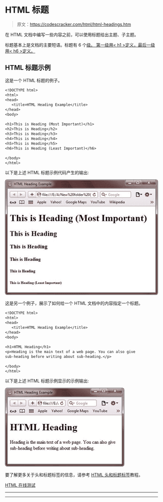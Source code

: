 # HTML 标题

> 原文：<https://codescracker.com/html/html-headings.htm>

在 HTML 文档中编写一些内容之前，可以使用标题给出主题、子主题。

标题基本上是文档的主要短语。标题有 6 个[级。 第一级用< h1 >定义，最后一级用< h6 >定义。](/html/html-heading-elements.htm)

## HTML 标题示例

这是一个 HTML 标题的例子。

```
<!DOCTYPE html>
<html>
<head>
   <title>HTML Heading Example</title>
</head>
<body>

<h1>This is Heading (Most Important)</h1>
<h2>This is Heading</h2>
<h3>This is Heading</h3>
<h4>This is Heading</h4>
<h5>This is Heading</h5>
<h6>This is Heading (Least Important)</h6>

</body>
</html>
```

以下是上述 HTML 标题示例代码产生的输出:

![HTML Headings Example](img/e043f398160b94ba64470d46b2fa0692.png)

这是另一个例子，展示了如何给一个 HTML 文档中的内容指定一个标题。

```
<!DOCTYPE html>
<html>
<head>
   <title>HTML Heading Example</title>
</head>
<body>

<h1>HTML Heading</h1>
<p>Heading is the main text of a web page. You can also give
sub-heading before writing about sub-heading.</p>

</body>
</html>
```

以下是上述 HTML 标题示例显示的示例输出:

![html heading](img/ba9c7678d5cf773d36de7361d46a47f5.png)

要了解更多关于头和标题标签的信息，请参考 [HTML 头和标题标签](/html/html-heading-elements.htm)教程。

[HTML 在线测试](/exam/showtest.php?subid=4)

* * *

* * *